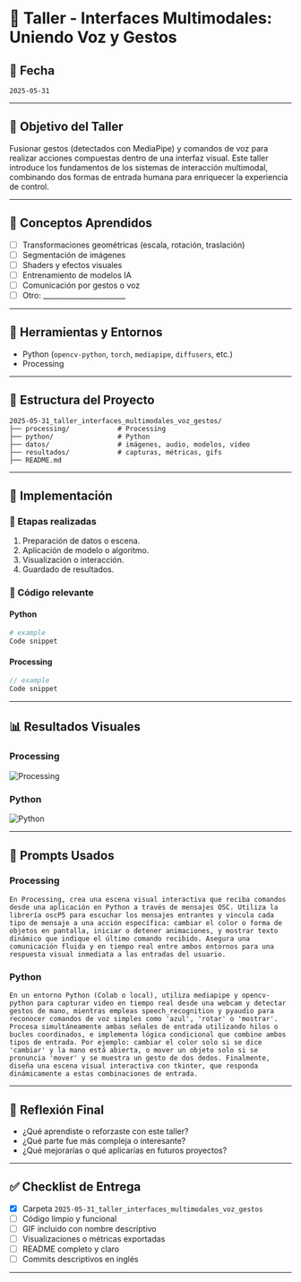 # 🧪 Taller - Interfaces Multimodales: Uniendo Voz y Gestos

## 📅 Fecha
`2025-05-31`

---

## 🎯 Objetivo del Taller
Fusionar gestos (detectados con MediaPipe) y comandos de voz para realizar acciones compuestas dentro de una interfaz visual. Este taller introduce los fundamentos de los sistemas de interacción multimodal, combinando dos formas de entrada humana para enriquecer la experiencia de control.

---

## 🧠 Conceptos Aprendidos

- [ ] Transformaciones geométricas (escala, rotación, traslación)
- [ ] Segmentación de imágenes
- [ ] Shaders y efectos visuales
- [ ] Entrenamiento de modelos IA
- [ ] Comunicación por gestos o voz
- [ ] Otro: _______________________

---

## 🔧 Herramientas y Entornos


- Python (`opencv-python`, `torch`, `mediapipe`, `diffusers`, etc.)
- Processing

---

## 📁 Estructura del Proyecto

```
2025-05-31_taller_interfaces_multimodales_voz_gestos/
├── processing/            # Processing
├── python/                # Python
├── datos/                 # imágenes, audio, modelos, video
├── resultados/            # capturas, métricas, gifs
├── README.md
```

---

## 🧪 Implementación


### 🔹 Etapas realizadas
1. Preparación de datos o escena.
2. Aplicación de modelo o algoritmo.
3. Visualización o interacción.
4. Guardado de resultados.


### 🔹 Código relevante


#### Python

```python
# example
Code snippet
```

#### Processing

```java
// example
Code snippet
```



---
## 📊 Resultados Visuales


### Processing
![Processing](resultados/Processing.gif)

### Python
![Python](resultados/Python.gif)


---

## 🧩 Prompts Usados

### Processing
```text
En Processing, crea una escena visual interactiva que reciba comandos desde una aplicación en Python a través de mensajes OSC. Utiliza la librería oscP5 para escuchar los mensajes entrantes y vincula cada tipo de mensaje a una acción específica: cambiar el color o forma de objetos en pantalla, iniciar o detener animaciones, y mostrar texto dinámico que indique el último comando recibido. Asegura una comunicación fluida y en tiempo real entre ambos entornos para una respuesta visual inmediata a las entradas del usuario.
```

### Python
```text
En un entorno Python (Colab o local), utiliza mediapipe y opencv-python para capturar video en tiempo real desde una webcam y detectar gestos de mano, mientras empleas speech_recognition y pyaudio para reconocer comandos de voz simples como 'azul', 'rotar' o 'mostrar'. Procesa simultáneamente ambas señales de entrada utilizando hilos o bucles coordinados, e implementa lógica condicional que combine ambos tipos de entrada. Por ejemplo: cambiar el color solo si se dice 'cambiar' y la mano está abierta, o mover un objeto solo si se pronuncia 'mover' y se muestra un gesto de dos dedos. Finalmente, diseña una escena visual interactiva con tkinter, que responda dinámicamente a estas combinaciones de entrada.
```



---

## 💬 Reflexión Final

- ¿Qué aprendiste o reforzaste con este taller?
- ¿Qué parte fue más compleja o interesante?
- ¿Qué mejorarías o qué aplicarías en futuros proyectos?

---

## ✅ Checklist de Entrega

- [X] Carpeta `2025-05-31_taller_interfaces_multimodales_voz_gestos`
- [ ] Código limpio y funcional
- [ ] GIF incluido con nombre descriptivo
- [ ] Visualizaciones o métricas exportadas
- [ ] README completo y claro
- [ ] Commits descriptivos en inglés

---